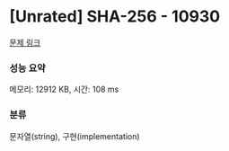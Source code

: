 # [Unrated] SHA-256 - 10930 

[문제 링크](https://www.acmicpc.net/problem/10930) 

### 성능 요약

메모리: 12912 KB, 시간: 108 ms

### 분류

문자열(string), 구현(implementation)

